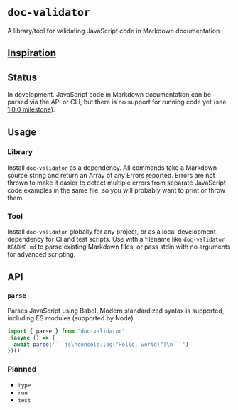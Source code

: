 # `doc-validator`

A library/tool for validating JavaScript code in Markdown documentation

## [Inspiration](https://twitter.com/bitandbang/status/1375534850506129418)

## Status

In development. JavaScript code in Markdown documentation can be parsed via the API or CLI, but there is no support for running code yet (see [1.0.0 milestone](https://github.com/nickmccurdy/doc-validator/milestone/1)).

## Usage

### Library

Install `doc-validator` as a dependency. All commands take a Markdown source string and return an Array of any Errors reported. Errors are not thrown to make it easier to detect multiple errors from separate JavaScript code examples in the same file, so you will probably want to print or throw them.

### Tool

Install `doc-validator` globally for any project, or as a local development dependency for CI and test scripts. Use with a filename like `doc-validator README.md` to parse existing Markdown files, or pass stdin with no arguments for advanced scripting.

## API

### `parse`

Parses JavaScript using Babel. Modern standardized syntax is supported, including ES modules (supported by Node).

````js
import { parse } from "doc-validator"
;(async () => {
  await parse('```js\nconsole.log("Hello, world!")\n```')
})()
````

### Planned

- `type`
- `run`
- `test`
